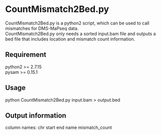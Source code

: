 # CountMismatch2Bed.py 
CountMismatch2Bed.py is a python2 script, which can be used to call mismatches for DMS-MaPseq data.\
CountMismatch2Bed.py only needs a sorted input.bam file and outputs a bed file that includes location and mismatch count information.

## Requirement
python2 >= 2.7.15\
pysam >= 0.15.1

## Usage
python CountMismatch2Bed.py input.bam > output.bed

## Output information
column names: chr start end name mismatch_count
